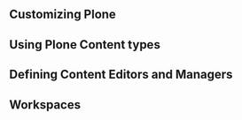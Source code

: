 

## Customizing Plone
## Using Plone Content types
## Defining Content Editors and Managers
## Workspaces